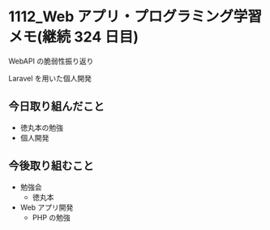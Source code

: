 # 1112_Web アプリ・プログラミング学習メモ(継続 324 日目)

WebAPI の脆弱性振り返り

Laravel を用いた個人開発

## 今日取り組んだこと

- 徳丸本の勉強
- 個人開発

## 今後取り組むこと

- 勉強会
  - 徳丸本
- Web アプリ開発
  - PHP の勉強
